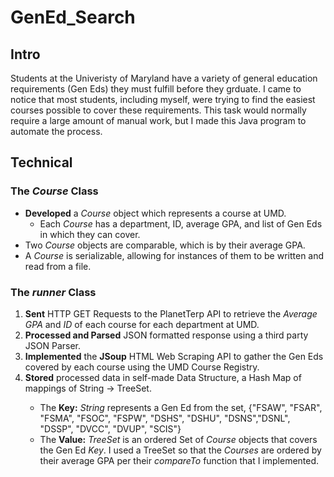 # GenEd_Search

## Intro
Students at the Univeristy of Maryland have a variety of general education requirements (Gen Eds) they must fulfill before they grduate.
I came to notice that most students, including myself, were trying to find the easiest courses possible to cover these requirements.
This task would normally require a large amount of manual work, but I made this Java program to automate the process.<br>

## Technical
### The *Course* Class
- **Developed** a *Course* object which represents a course at UMD.
  - Each *Course* has a department, ID, average GPA, and list of Gen Eds in which they can cover.
- Two *Course* objects are comparable, which is by their average GPA.
- A *Course* is serializable, allowing for instances of them to be written and read from a file.

### The *runner* Class
1. **Sent** HTTP GET Requests to the PlanetTerp API to retrieve the *Average GPA* and *ID* of each course for each department at UMD.
2. **Processed and Parsed** JSON formatted response using a third party JSON Parser.
3. **Implemented** the **JSoup** HTML Web Scraping API to gather the Gen Eds covered by each course using the UMD Course Registry.
4. **Stored** processed data in self-made Data Structure, a Hash Map of mappings of String -> TreeSet<Course>.
    - The **Key:** *String* represents a Gen Ed from the set, {"FSAW", "FSAR", "FSMA", "FSOC", "FSPW", "DSHS", "DSHU", "DSNS","DSNL", "DSSP", "DVCC", "DVUP", "SCIS"}
    - The **Value:** *TreeSet<Course>* is an ordered Set of *Course* objects that covers the Gen Ed *Key*. I used a TreeSet so that the *Courses* are ordered by their average GPA per their *compareTo* function that I implemented.

